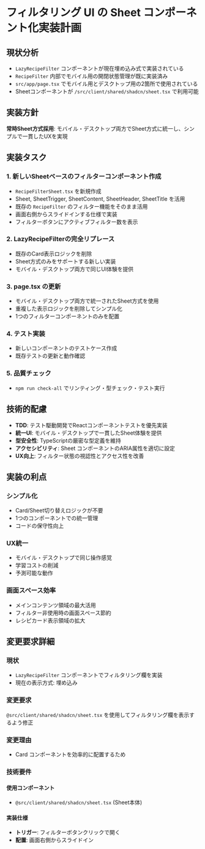 # フィルタリング UI の Sheet コンポーネント化実装計画

## 現状分析

- `LazyRecipeFilter` コンポーネントが現在埋め込み式で実装されている
- `RecipeFilter` 内部でモバイル用の開閉状態管理が既に実装済み
- `src/app/page.tsx` でモバイル用とデスクトップ用の2箇所で使用されている
- Sheetコンポーネントが `/src/client/shared/shadcn/sheet.tsx` で利用可能

## 実装方針

**常時Sheet方式採用**: モバイル・デスクトップ両方でSheet方式に統一し、シンプルで一貫したUXを実現

## 実装タスク

### 1. 新しいSheetベースのフィルターコンポーネント作成

- `RecipeFilterSheet.tsx` を新規作成
- Sheet, SheetTrigger, SheetContent, SheetHeader, SheetTitle を活用
- 既存の `RecipeFilter` のフィルター機能をそのまま活用
- 画面右側からスライドインする仕様で実装
- フィルターボタンにアクティブフィルター数を表示

### 2. LazyRecipeFilterの完全リプレース

- 既存のCard表示ロジックを削除
- Sheet方式のみをサポートする新しい実装
- モバイル・デスクトップ両方で同じUI体験を提供

### 3. page.tsx の更新

- モバイル・デスクトップ両方で統一されたSheet方式を使用
- 重複した表示ロジックを削除してシンプル化
- 1つのフィルターコンポーネントのみを配置

### 4. テスト実装

- 新しいコンポーネントのテストケース作成
- 既存テストの更新と動作確認

### 5. 品質チェック

- `npm run check-all` でリンティング・型チェック・テスト実行

## 技術的配慮

- **TDD**: テスト駆動開発でReactコンポーネントテストを優先実装
- **統一UI**: モバイル・デスクトップで一貫したSheet体験を提供
- **型安全性**: TypeScriptの厳密な型定義を維持
- **アクセシビリティ**: Sheet コンポーネントのARIA属性を適切に設定
- **UX向上**: フィルター状態の視認性とアクセス性を改善

## 実装の利点

### シンプル化

- Card/Sheet切り替えロジックが不要
- 1つのコンポーネントでの統一管理
- コードの保守性向上

### UX統一

- モバイル・デスクトップで同じ操作感覚
- 学習コストの削減
- 予測可能な動作

### 画面スペース効率

- メインコンテンツ領域の最大活用
- フィルター非使用時の画面スペース節約
- レシピカード表示領域の拡大

## 変更要求詳細

### 現状

- `LazyRecipeFilter` コンポーネントでフィルタリング欄を実装
- 現在の表示方式: 埋め込み

### 変更要求

`@src/client/shared/shadcn/sheet.tsx` を使用してフィルタリング欄を表示するよう修正

### 変更理由

- Card コンポーネントを効率的に配置するため

### 技術要件

#### 使用コンポーネント

- `@src/client/shared/shadcn/sheet.tsx` (Sheet本体)

#### 実装仕様

- **トリガー**: フィルターボタンクリックで開く
- **配置**: 画面右側からスライドイン
